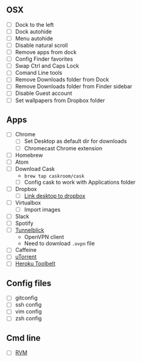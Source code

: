 ## OSX
- [ ] Dock to the left
- [ ] Dock autohide
- [ ] Menu autohide
- [ ] Disable natural scroll
- [ ] Remove apps from dock
- [ ] Config Finder favorites
- [ ] Swap Ctrl and Caps Lock
- [ ] Comand Line tools
- [ ] Remove Downloads folder from Dock
- [ ] Remove Downloads folder from Finder sidebar
- [ ] Disable Guest account
- [ ] Set wallpapers from Dropbox folder

## Apps
- [ ] Chrome
  - [ ] Set Desktop as default dir for downloads
  - [ ] Chromecast Chrome extension
- [ ] Homebrew
- [ ] Atom
- [ ] Download Cask
  - `brew tap caskroom/cask`
  - [ ] Config cask to work with Applications folder
- [ ] Dropbox
  - [ ] [Link desktop to dropbox](https://github.com/cabe56/dotfiles/blob/master/link_desktop_and_dropbox.sh)
- [ ] Virtualbox
  - [ ] Import images
- [ ] Slack
- [ ] Spotify
- [ ] [Tunnelblick](https://tunnelblick.net/)
  - OpenVPN client
  - Need to download `.ovpn` file
- [ ] Caffeine
- [ ] [uTorrent](http://www.utorrent.com/intl/en/)
- [ ] [Heroku Toolbelt](https://toolbelt.heroku.com/)

## Config files
- [ ] gitconfig
- [ ] ssh config
- [ ] vim config
- [ ] zsh config

## Cmd line
- [ ] [RVM](https://rvm.io/rvm/install)
